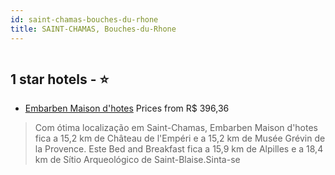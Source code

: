 ```yaml
---
id: saint-chamas-bouches-du-rhone
title: SAINT-CHAMAS, Bouches-du-Rhone
---
```


<center><img src="https://i.travelapi.com/hotels/54000000/53320000/53310900/53310889/43b7f44d_z.jpg" alt="" /></center>


##  1 star hotels - ⭐️

-    [Embarben Maison d'hotes](https://www.hurb.com/br/aud/https://www.hurb.com/br/hotels/saint-chamas/embarben-maison-d-hotes-HT-6ZMS?cmp=18055) Prices from R$ 396,36
   > Com ótima localização em Saint-Chamas, Embarben Maison d'hotes fica a 15,2 km de Château de l'Empéri e a 15,2 km de Musée Grévin de la Provence.  Este Bed and Breakfast fica a 15,9 km de Alpilles e a 18,4 km de Sítio Arqueológico de Saint-Blaise.Sinta-se 
